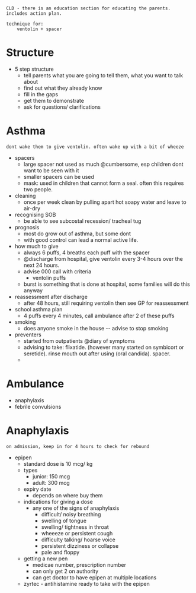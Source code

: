 # 
    CLD - there is an education section for educating the parents. includes action plan.

    technique for:
        ventolin + spacer



# Structure
 - 5 step structure
     + tell parents what you are going to tell them, what you want to talk about
     + find out what they already know
     + fill in the gaps
     + get them to demonstrate
     + ask for questions/ clarifications

# Asthma
    dont wake them to give ventolin. often wake up with a bit of wheeze
- spacers
    + large spacer not used as much @cumbersome, esp children dont want to be seen with it
    + smaller spacers can be used
    + mask: used in children that cannot form a seal. often this requires two people.
- cleaning
    + once per week clean by pulling apart hot soapy water and leave to air-dry
- recognising SOB
    + be able to see subcostal recession/ tracheal tug
- prognosis
    + most do grow out of asthma, but some dont
    + with good control can lead a normal active life.
- how much to give
    + always 6 puffs, 4 breaths each puff with the spacer
    + @discharge from hospital, give ventolin every 3-4 hours over the next 24 hours.
    + advise 000 call with criteria
        * ventolin puffs
    + burst is something that is done at hospital, some families will do this anyway
- reassessment after discharge
    + after 48 hours, still requiring ventolin then see GP for reassessment
- school asthma plan
    + 4 puffs every 4 minutes, call ambulance after 2 of these puffs
- smoking
    + does anyone smoke in the house -- advise to stop smoking
- preventers
    + started from outpatients @diary of symptoms
    + advising to take: flixatide. (however many started on symbicort or seretide). rinse mouth out after using (oral candida). spacer. 
    + 

# Ambulance
- anaphylaxis
- febrile convulsions


# Anaphylaxis
    on admission, keep in for 4 hours to check for rebound
- epipen
    + standard dose is 10 mcg/ kg 
    + types
        * junior: 150 mcg
        * adult: 300 mcg
    + expiry date
        * depends on where buy them
    + indications for giving a dose
        * any one of the signs of anaphylaxis
            - difficult/ noisy breathing
            - swelling of tongue
            - swelling/ tightness in throat
            - wheeeze or persistent cough
            - difficulty talking/ hoarse voice
            - persistent dizziness or collapse
            - pale and floppy
    + getting a new pen
        * medicae number, prescription number
        * can only get 2 on authority
        * can get doctor to have epipen at multiple locations
    + zyrtec - antihistamine ready to take with the epipen



